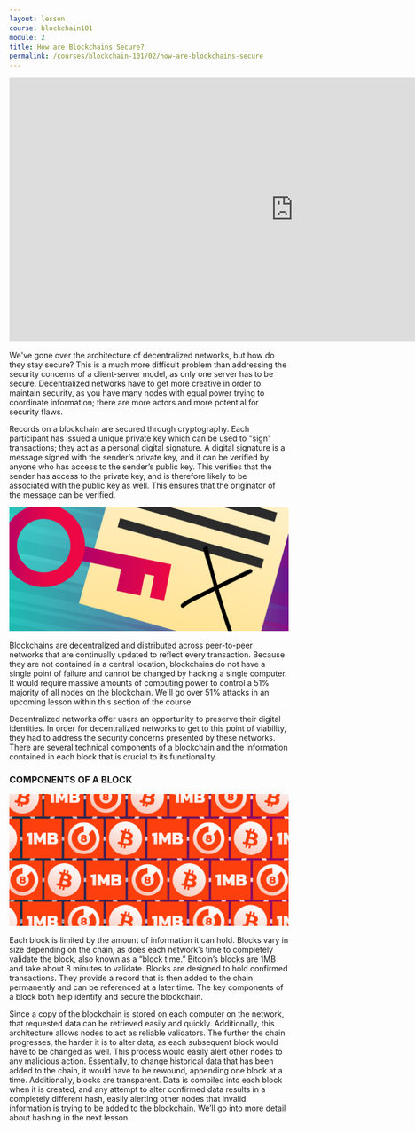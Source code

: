 ```yaml
---
layout: lesson
course: blockchain101
module: 2
title: How are Blockchains Secure?
permalink: /courses/blockchain-101/02/how-are-blockchains-secure
---
```

<div>

<iframe src="https://www.youtube.com/embed/yNycDHwS6gw?rel=0" width="1024" height="475" frameborder="0" allowfullscreen="allowfullscreen"></iframe>

<span class="openingParagraph">We've gone over the architecture of decentralized networks, but how do they stay secure? This is a much more difficult problem than addressing the security concerns of a client-server model, as only one server has to be secure. Decentralized networks have to get more creative in order to maintain security, as you have many nodes with equal power trying to coordinate information; there are more actors and more potential for security flaws. 
</span>

<span style="font-weight: 400;">Records on a blockchain are secured through cryptography. Each participant has issued a unique private key which can be used to "sign" transactions; they act as a personal digital signature. </span><span style="font-weight: 400;">A digital signature is a message signed with the sender’s private key, and it can be verified by anyone who has access to the sender’s public key. This verifies that the sender has access to the private key, and is therefore likely to be associated with the public key as well. This ensures that the originator of the message can be verified. </span>

<img src="/assets/img/courses/blockchain-101/CryptoKey-01.png" />

<span style="font-weight: 400;">Blockchains are decentralized and distributed across peer-to-peer networks that are continually updated to reflect every transaction. Because they are not contained in a central location, blockchains do not have a single point of failure and cannot be changed by hacking a single computer. It would require massive amounts of computing power to control a 51% majority of all nodes on the blockchain. We'll go over 51% attacks in an upcoming lesson within this section of the course.</span>

<span style="font-weight: 400;">Decentralized networks offer users an opportunity to preserve their digital identities. In order for decentralized networks to get to this point of viability, they had to address the security concerns presented by these networks. There are several technical components of a blockchain and the information contained in each block that is crucial to its functionality. </span>

<h3>COMPONENTS OF A BLOCK</h3>

<img src="/assets/img/courses/blockchain-101/BitcoinBlock-01.png" />

Each block is limited by the amount of information it can hold. Blocks vary in size depending on the chain, as does each network’s time to completely validate the block, also known as a “block time.” Bitcoin’s blocks are 1MB and take about 8 minutes to validate. Blocks are designed to hold confirmed transactions. They provide a record that is then added to the chain permanently and can be referenced at a later time. The key components of a block both help identify and secure the blockchain.

<span style="font-weight: 400;">Since a copy of the blockchain is stored on each computer on the network, that requested data can be retrieved easily and quickly. Additionally, this architecture allows nodes to act as reliable validators. The further the chain progresses, the harder it is to alter data, as each subsequent block would have to be changed as well. This process would easily alert other nodes to any malicious action. Essentially, to change historical data that has been added to the chain, it would have to be rewound, appending one block at a time. Additionally, blocks are transparent. Data is compiled into each block when it is created, and any attempt to alter confirmed data results in a completely different hash, easily alerting other nodes that invalid information is trying to be added to the blockchain. We’ll go into more detail about hashing in the next lesson</span><span style="font-weight: 400;">.</span>
<h3></h3>
&nbsp;
